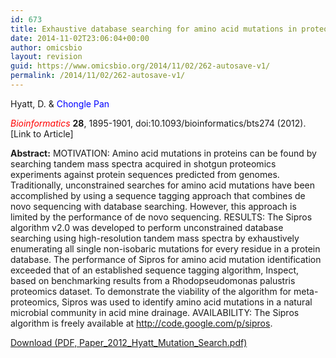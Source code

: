 ```yaml
---
id: 673
title: Exhaustive database searching for amino acid mutations in proteomes.
date: 2014-11-02T23:06:04+00:00
author: omicsbio
layout: revision
guid: https://www.omicsbio.org/2014/11/02/262-autosave-v1/
permalink: /2014/11/02/262-autosave-v1/
---
```

Hyatt, D. & <span style="color: #0000ff;">Chongle Pan</span>

<span style="color: #ff0000;"><em>Bioinformatics</em> </span>**28**, 1895-1901, doi:10.1093/bioinformatics/bts274 (2012). [Link to Article]

<!--more-->

**Abstract:** MOTIVATION: Amino acid mutations in proteins can be found by searching tandem mass spectra acquired in shotgun proteomics experiments against protein sequences predicted from genomes. Traditionally, unconstrained searches for amino acid mutations have been accomplished by using a sequence tagging approach that combines de novo sequencing with database searching. However, this approach is limited by the performance of de novo sequencing. RESULTS: The Sipros algorithm v2.0 was developed to perform unconstrained database searching using high-resolution tandem mass spectra by exhaustively enumerating all single non-isobaric mutations for every residue in a protein database. The performance of Sipros for amino acid mutation identification exceeded that of an established sequence tagging algorithm, Inspect, based on benchmarking results from a Rhodopseudomonas palustris proteomics dataset. To demonstrate the viability of the algorithm for meta-proteomics, Sipros was used to identify amino acid mutations in a natural microbial community in acid mine drainage. AVAILABILITY: The Sipros algorithm is freely available at <http://code.google.com/p/sipros>.

<p class="gde-text">
  <a href="https://www.omicsbio.org/wp-content/uploads/2012/07/Paper_2012_Hyatt_Mutation_Search.pdf" class="gde-link" onClick="_gaq.push(['_trackEvent', 'Google Doc Embedder', 'Download', this.href]);">Download (PDF, Paper_2012_Hyatt_Mutation_Search.pdf)</a>
</p>